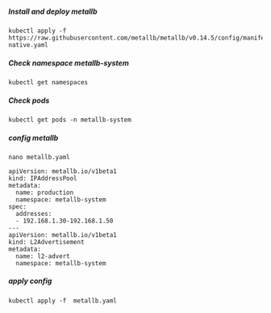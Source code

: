 
##### Install and deploy metallb
```
kubectl apply -f https://raw.githubusercontent.com/metallb/metallb/v0.14.5/config/manifests/metallb-native.yaml
```

##### Check namespace metallb-system
```
kubectl get namespaces
```

##### Check pods
```
kubectl get pods -n metallb-system
```


##### config metallb

```
nano metallb.yaml

apiVersion: metallb.io/v1beta1
kind: IPAddressPool
metadata:
  name: production
  namespace: metallb-system
spec:
  addresses:
  - 192.168.1.30-192.168.1.50
---
apiVersion: metallb.io/v1beta1
kind: L2Advertisement
metadata:
  name: l2-advert
  namespace: metallb-system

```
##### apply config
```
kubectl apply -f  metallb.yaml
```
